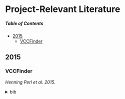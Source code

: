 # Project-Relevant Literature

##### Table of Contents
- [2015](#2015)
  * [VCCFinder](#vccfinder)

## 2015

### VCCFinder

_Henning Perl et al. 2015._
<details><summary>bib</summary>
<p>
```
@inproceedings{perl2015vccfinder,
  title={VCCFinder}: {F}inding potential vulnerabilities in open-source projects to assist code audits},
  author={Perl, Henning and Dechand, Sergej and Smith, Matthew and Arp, Daniel and Yamaguchi, Fabian and Rieck, Konrad and Fahl, Sascha and Acar, Yasemin},
  booktitle={{Proceedings of the 22nd ACM SIGSAC Conference on Computer and Communications Security}},
  pages={426--437},
  year={2015},
  organization={ACM}
}
```
</p>
</details>

